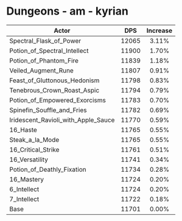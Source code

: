 # Dungeons - am - kyrian
| Actor | DPS | Increase |
|---|:---:|:---:|
|Spectral_Flask_of_Power|12065|3.11%|
|Potion_of_Spectral_Intellect|11900|1.70%|
|Potion_of_Phantom_Fire|11839|1.18%|
|Veiled_Augment_Rune|11807|0.91%|
|Feast_of_Gluttonous_Hedonism|11798|0.83%|
|Tenebrous_Crown_Roast_Aspic|11794|0.79%|
|Potion_of_Empowered_Exorcisms|11783|0.70%|
|Spinefin_Souffle_and_Fries|11782|0.69%|
|Iridescent_Ravioli_with_Apple_Sauce|11770|0.59%|
|16_Haste|11765|0.55%|
|Steak_a_la_Mode|11765|0.55%|
|16_Critical_Strike|11761|0.51%|
|16_Versatility|11741|0.34%|
|Potion_of_Deathly_Fixation|11734|0.28%|
|16_Mastery|11724|0.20%|
|6_Intellect|11724|0.20%|
|7_Intellect|11722|0.18%|
|Base|11701|0.00%|
